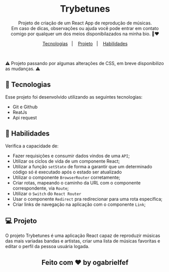 <h1 align="center"> Trybetunes </h1>

<p align="center">
Projeto de criação de um React App de reprodução de músicas.
<br/>
Em caso de dicas, observações ou ajuda você pode entrar em contato comigo por qualquer um dos meios disponibilazados na minha bio. 🙂❤️
</p>

<p align="center">
  <a href="#-tecnologias">Tecnologias</a>&nbsp;&nbsp;&nbsp;|&nbsp;&nbsp;&nbsp;
  <a href="#-projeto">Projeto</a>&nbsp;&nbsp;&nbsp;|&nbsp;&nbsp;&nbsp;
  <a href="#-projeto">Habilidades</a>
</p>

<br>

⚠️ Projeto passando por algumas alterações de CSS, em breve disponibilizo as mudanças. ⚠️
<!-- <p align="center">
  <img alt="projeto DevLinks" src="./assets/Capa.jpg" width="100%">
</p> -->

## 🚀 Tecnologias

Esse projeto foi desenvolvido utilizando as seguintes tecnologias:

- Git e Github
- ReatJs
- Api request

## 🚀 Habilidades

Verifica a capacidade de:

- Fazer requisições e consumir dados vindos de uma `API`;
- Utilizar os ciclos de vida de um componente React;
- Utilizar a função `setState` de forma a garantir que um determinado código só é executado após o estado ser atualizado
- Utilizar o componente `BrowserRouter` corretamente;
- Criar rotas, mapeando o caminho da URL com o componente correspondente, via `Route`;
- Utilizar o `Switch` do `React Router`
- Usar o componente `Redirect` pra redirecionar para uma rota específica;
- Criar links de navegação na aplicação com o componente `Link`;

## 💻 Projeto

O projeto Trybetunes é uma aplicação React capaz de reproduzir músicas das mais variadas bandas e artistas, criar uma lista de músicas favoritas e editar o perfil da pessoa usuária logada.


<h2 align="center">Feito com ♥ by ogabrielfef</h2>